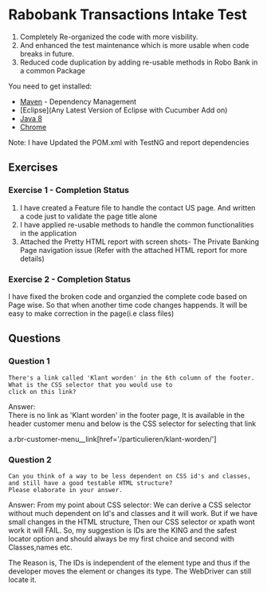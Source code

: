 # Rabobank Transactions Intake Test

1. Completely Re-organized the code with more visbility. 
2. And enhanced the test maintenance which is more usable when code breaks in future.
3. Reduced code duplication by adding re-usable methods in Robo Bank in a common Package

You need to get installed:

* [Maven](https://maven.apache.org/) - Dependency Management
* [Eclipse](Any Latest Version of Eclipse with Cucumber Add on)
* [Java 8](http://www.oracle.com/technetwork/pt/java/javase/downloads/jdk8-downloads-2133151.html)
* [Chrome](https://www.google.com/intl/nl_ALL/chrome/)

Note: I have Updated the POM.xml with TestNG and report dependencies

## Exercises

### Exercise 1 - Completion Status
 
1. I have created a Feature file to handle the contact US page. And written a code just to validate the page title alone
2. I have applied re-usable methods to handle the common functionalities in the application
3. Attached the Pretty HTML report with screen shots- The Private Banking Page navigation issue (Refer with the attached HTML report for more details)

### Exercise 2 - Completion Status

I have fixed the broken code and organzied the complete code based on Page wise. So that when another time code changes happends. It will be easy to make correction in the page(i.e class files)


## Questions

### Question 1

```
There's a link called 'Klant worden' in the 6th column of the footer. What is the CSS selector that you would use to
click on this link?
```

Answer:    
There is no link as 'Klant worden' in the footer page, It is available in the header customer menu and below is the CSS selector for selecting that link

a.rbr-customer-menu__link[href='/particulieren/klant-worden/']


### Question 2

```
Can you think of a way to be less dependent on CSS id's and classes, and still have a good testable HTML structure?
Please elaborate in your answer.
```

Answer:
From my point about CSS selector:
We can derive a CSS selector without much dependent on Id's and classes and it will work. But if we have small changes in the HTML structure, Then
our CSS selector or xpath wont work it will FAIL. So, my suggestion is IDs are the KING and the safest locator option and should always be my first choice and second with Classes,names etc.

The Reason is, The IDs is independent of the element type and thus if the developer moves the element or changes its type. The WebDriver can still locate it.

